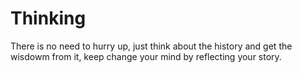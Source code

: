 # Thinking 
There is no need to hurry up, just think about the history and get the wisdowm from it, keep change your mind by reflecting your story.

